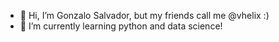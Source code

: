 - 👋 Hi, I’m Gonzalo Salvador, but my friends call me @vhelix :)
- 🌱 I’m currently learning python and data science!
<!---
vhelix/vhelix is a ✨ special ✨ repository because its `README.md` (this file) appears on your GitHub profile.
You can click the Preview link to take a look at your changes.
--->
